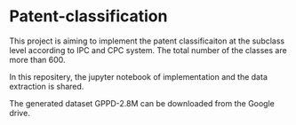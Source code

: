 # Patent-classification

This project is aiming to implement the patent classificaiton at the subclass level
according to IPC and CPC system. The total number of the classes are more than 600.

In this repositery, the jupyter notebook of implementation and the data extraction is
shared.

The generated dataset GPPD-2.8M can be downloaded from the Google drive.

 

